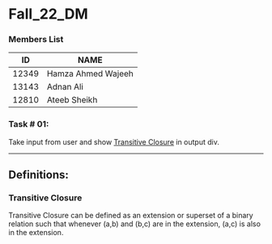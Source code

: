 # Fall_22_DM

### Members List
| ID    | NAME         |
| ----- | ------------ |
| 12349 | Hamza Ahmed Wajeeh |
| 13143 | Adnan Ali          |
| 12810 | Ateeb Sheikh       |

### Task # 01: 
Take input from user and show [Transitive Closure](#TransitiveClosure) in output div.
    
-----------------------
## Definitions:
### <a name="TransitiveClosure">Transitive Closure</a>
Transitive Closure can be defined as an extension or superset of a binary relation such that whenever (a,b) and (b,c) are in the extension, (a,c) is also in the extension.
